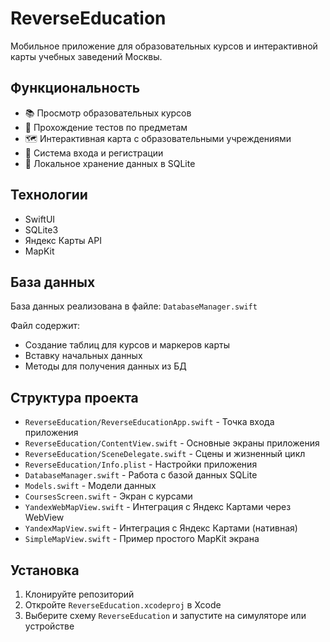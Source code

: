 # ReverseEducation

Мобильное приложение для образовательных курсов и интерактивной карты учебных заведений Москвы.

## Функциональность

- 📚 Просмотр образовательных курсов
- 🧪 Прохождение тестов по предметам  
- 🗺️ Интерактивная карта с образовательными учреждениями
- 🔐 Система входа и регистрации
- 💾 Локальное хранение данных в SQLite

## Технологии

- SwiftUI
- SQLite3
- Яндекс Карты API
- MapKit

## База данных

База данных реализована в файле: `DatabaseManager.swift`

Файл содержит:
- Создание таблиц для курсов и маркеров карты
- Вставку начальных данных
- Методы для получения данных из БД

## Структура проекта

- `ReverseEducation/ReverseEducationApp.swift` - Точка входа приложения
- `ReverseEducation/ContentView.swift` - Основные экраны приложения
- `ReverseEducation/SceneDelegate.swift` - Сцены и жизненный цикл
- `ReverseEducation/Info.plist` - Настройки приложения
- `DatabaseManager.swift` - Работа с базой данных SQLite
- `Models.swift` - Модели данных
- `CoursesScreen.swift` - Экран с курсами
- `YandexWebMapView.swift` - Интеграция с Яндекс Картами через WebView
- `YandexMapView.swift` - Интеграция с Яндекс Картами (нативная)
- `SimpleMapView.swift` - Пример простого MapKit экрана

## Установка

1. Клонируйте репозиторий
2. Откройте `ReverseEducation.xcodeproj` в Xcode
3. Выберите схему `ReverseEducation` и запустите на симуляторе или устройстве